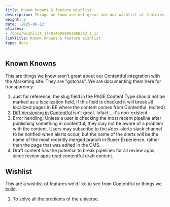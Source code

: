 ```yaml
---
title: Known knowns & feature wishlist
description: Things we know are not great and our wishlist of features
weight: 2
date: '2025-06-12'
aliases:
- /docs/wishlist_1748146058093868552_1_1/
linkTitle: Known knowns & feature wishlist
type: docs
---
```


## Known Knowns

This are things we know aren't great about our Contentful integration with the Marketing site. They are "gotchas". We are documenting them here for transparency.

1. Just for reference, the slug field in the PAGE Content Type should not be marked as a localization field, if this field is checked it will break all localized pages in BE where the content comes from Contentful. (edited)
2. [Diff Versioning in Contentful](https://gitlab.com/gitlab-com/marketing/digital-experience/buyer-experience/-/issues/3226) isn't great. Infact... it's non-existent.
3. Error handling: Unless a user is checking the most recent pipeline after publishing something in contentful, they may not be aware of a problem with the content. Users may subscribe to the #dex-alerts slack channel to be notified when alerts occur, but the name of the alerts will be the name of the most recently merged branch in Buyer Experience, rather than the page that was edited in the CMS.
4. Draft content has the potential to break pipelines for all review apps, since review apps read contentful draft content.

## Wishlist

This are a wishlist of features we'd like to see from Contentful or things we build.

1. To solve all the problems of the universe.
